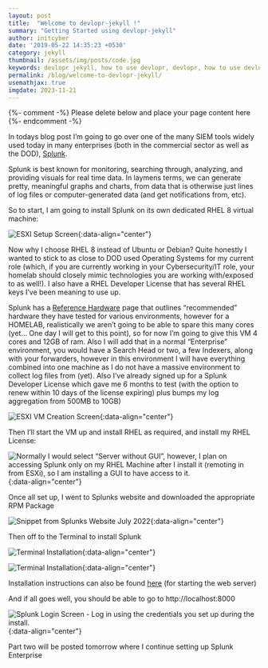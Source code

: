 ```yaml
---
layout: post
title:  "Welcome to devlopr-jekyll !"
summary: "Getting Started using devlopr-jekyll"
author: initcyber
date: '2019-05-22 14:35:23 +0530'
category: jekyll
thumbnail: /assets/img/posts/code.jpg
keywords: devlopr jekyll, how to use devlopr, devlopr, how to use devlopr-jekyll, devlopr-jekyll tutorial,best jekyll themes
permalink: /blog/welcome-to-devlopr-jekyll/
usemathjax: true
imgdate: 2023-11-21
---
```


{%- comment -%} Please delete below and place your page content here {%- endcomment -%}

In todays blog post I’m going to go over one of the many SIEM tools widely used today in many enterprises (both in the commercial sector as well as the DOD), [Splunk](https://splunk.com/).

Splunk is best known for monitoring, searching through, analyzing, and providing visuals for real time data. In laymens terms, we can generate pretty, meaningful graphs and charts, from data that is otherwise just lines of log files or computer-generated data (and get notifications from, etc).

So to start, I am going to install Splunk on its own dedicated RHEL 8 virtual machine:

![ESXI Setup Screen](/assets/img/posts/{{page.imgdate}}/2.png){:data-align="center"}

Now why I choose RHEL 8 instead of Ubuntu or Debian? Quite honestly I wanted to stick to as close to DOD used Operating Systems for my current role (which, if you are currently working in your Cybersecurity/IT role, your homelab should closely mimic technologies you are working with/exposed to as well!). I also have a RHEL Developer License that has several RHEL keys I’ve been meaning to use up.

Splunk has a [Reference Hardware](https://docs.splunk.com/Documentation/Splunk/latest/Capacity/Referencehardware) page that outlines “recommended” hardware they have tested for various environments, however for a HOMELAB, realistically we aren’t going to be able to spare this many cores (yet… One day I will get to this point), so for now I’m going to give this VM 4 cores and 12GB of ram. Also I will add that in a normal “Enterprise” environment, you would have a Search Head or two, a few Indexers, along with your forwarders, however in this environment I will have everything combined into one machine as I do not have a massive environment to collect log files from (yet). Also I’ve already signed up for a Splunk Developer License which gave me 6 months to test (with the option to renew within 10 days of the license expiring) plus bumps my log aggregation from 500MB to 10GB)

![ESXI VM Creation Screen](/assets/img/posts/{{page.imgdate}}/3.png){:data-align="center"}

Then I’ll start the VM up and install RHEL as required, and install my RHEL License:

![Normally I would select “Server without GUI”, however, I plan on accessing Splunk only on my RHEL Machine after I install it (remoting in from ESXi), so I am installing a GUI to have access to it.](/assets/img/posts/{{page.imgdate}}/4.png){:data-align="center"}

Once all set up, I went to Splunks website and downloaded the appropriate RPM Package

![Snippet from Splunks Website July 2022](/assets/img/posts/{{page.imgdate}}/5.png){:data-align="center"}

Then off to the Terminal to install Splunk

![Terminal Installation](/assets/img/posts/{{page.imgdate}}/6.png){:data-align="center"}

![Terminal Installation](/assets/img/posts/{{page.imgdate}}/7.png){:data-align="center"}

Installation instructions can also be found [here](https://docs.splunk.com/Documentation/SplunkCloud/latest/SearchTutorial/StartSplunk) (for starting the web server)

And if all goes well, you should be able to go to http://localhost:8000

![Splunk Login Screen - Log in using the credentials you set up during the install.](/assets/img/posts/{{page.imgdate}}/8.png){:data-align="center"}

Part two will be posted tomorrow where I continue setting up Splunk Enterprise